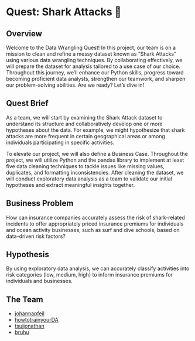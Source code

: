# Quest: Shark Attacks 🦈

## Overview

Welcome to the Data Wrangling Quest! In this project, our team is on a mission to clean and refine a messy dataset known as “Shark Attacks” using various data wrangling techniques. 
By collaborating effectively, we will prepare the dataset for analysis tailored to a use case of our choice. Throughout this journey, we’ll enhance our Python skills, progress toward becoming proficient data analysts, strengthen our teamwork, and sharpen our problem-solving abilities. 
Are we ready? Let’s dive in!


## Quest Brief

As a team, we will start by examining the Shark Attack dataset to understand its structure and collaboratively develop one or more hypotheses about the data. For example, we might hypothesize that shark attacks are more frequent in certain geographical areas or among individuals participating in specific activities.

To elevate our project, we will also define a Business Case. Throughout the project, we will utilize Python and the pandas library to implement at least five data cleaning techniques to tackle issues like missing values, duplicates, and formatting inconsistencies. After cleaning the dataset, we will conduct exploratory data analysis as a team to validate our initial hypotheses and extract meaningful insights together.

## Business Problem

How can insurance companies accurately assess the risk of shark-related incidents to offer appropriately priced insurance premiums for individuals and ocean activity businesses, such as surf and dive schools, based on data-driven risk factors?

## Hypothesis

By using exploratory data analysis, we can accurately classify activities into risk categories (low, medium, high) to inform insurance premiums for individuals and businesses.

## The Team

- [johannapfeil](https://github.com/johannapfeil)
- [howtotrainyourDA](https://github.com/howtotrainyourDA)
- [tsuijonathan](https://github.com/tsuijonathan)
- [bruhu](https://github.com/bruhu)
